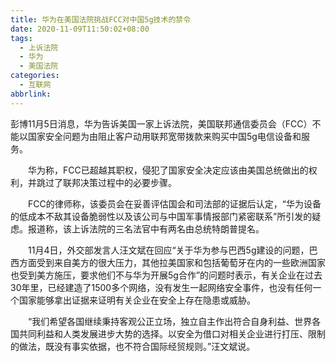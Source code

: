 ```yaml
---
title: 华为在美国法院挑战FCC对中国5g技术的禁令
date: 2020-11-09T11:50:02+08:00
tags:
  - 上诉法院
  - 华为
  - 美国法院
categories:
  - 互联网
abbrlink:
---
```


彭博11月5日消息，华为告诉美国一家上诉法院，美国联邦通信委员会（FCC）不能以国家安全问题为由阻止客户动用联邦宽带拨款来购买中国5g电信设备和服务。

　　华为称，FCC已超越其职权，侵犯了国家安全决定应该由美国总统做出的权利，并跳过了联邦决策过程中的必要步骤。

　　FCC的律师称，该委员会在妥善评估国会和司法部的证据后认定，“华为设备的低成本不敌其设备脆弱性以及该公司与中国军事情报部门紧密联系”所引发的疑虑。报道称，该上诉法院的三名法官中有两名由总统特朗普提名。

　　11月4日，外交部发言人汪文斌在回应“关于华为参与巴西5g建设的问题，巴西方面受到来自美方的很大压力，其他拉美国家和包括葡萄牙在内的一些欧洲国家也受到美方施压，要求他们不与华为开展5g合作”的问题时表示，有关企业在过去30年里，已经建造了1500多个网络，没有发生一起网络安全事件，也没有任何一个国家能够拿出证据来证明有关企业在安全上存在隐患或威胁。

　　“我们希望各国继续秉持客观公正立场，独立自主作出符合自身利益、世界各国共同利益和人类发展进步大势的选择。以安全为借口对相关企业进行打压、限制的做法，既没有事实依据，也不符合国际经贸规则。”汪文斌说。